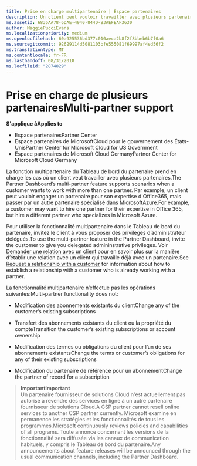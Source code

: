 ```yaml
---
title: Prise en charge multipartenaire | Espace partenaires
description: Un client peut vouloir travailler avec plusieurs partenaires du programme Fournisseur de solutionsCloud, spécialisés dans différents services.
ms.assetid: 6835AA78-6DAE-4940-844D-B3AEFEAF3630
author: MaggiePucciEvans
ms.localizationpriority: medium
ms.openlocfilehash: 60a925536bd377c010aeca2b8f2f8bbeb6b7f0a6
ms.sourcegitcommit: 92629114d5081103bfe555081f69997af4ed56f2
ms.translationtype: MT
ms.contentlocale: fr-FR
ms.lasthandoff: 08/31/2018
ms.locfileid: "2874829"
---
```

# <a name="multi-partner-support"></a><span data-ttu-id="33e57-103">Prise en charge de plusieurs partenaires</span><span class="sxs-lookup"><span data-stu-id="33e57-103">Multi-partner support</span></span>

**<span data-ttu-id="33e57-104">S'applique à</span><span class="sxs-lookup"><span data-stu-id="33e57-104">Applies to</span></span>**

-  <span data-ttu-id="33e57-105">Espace partenaires</span><span class="sxs-lookup"><span data-stu-id="33e57-105">Partner Center</span></span>
-  <span data-ttu-id="33e57-106">Espace partenaires de MicrosoftCloud pour le gouvernement des États-Unis</span><span class="sxs-lookup"><span data-stu-id="33e57-106">Partner Center for Microsoft Cloud for US Government</span></span>
-  <span data-ttu-id="33e57-107">Espace partenaires de Microsoft Cloud Germany</span><span class="sxs-lookup"><span data-stu-id="33e57-107">Partner Center for Microsoft Cloud Germany</span></span>

<span data-ttu-id="33e57-108">La fonction multipartenaire du Tableau de bord du partenaire prend en charge les cas où un client veut travailler avec plusieurs partenaires.</span><span class="sxs-lookup"><span data-stu-id="33e57-108">The Partner Dashboard’s multi-partner feature supports scenarios when a customer wants to work with more than one partner.</span></span> <span data-ttu-id="33e57-109">Par exemple, un client peut vouloir engager un partenaire pour son expertise d'Office365, mais passer par un autre partenaire spécialisé dans MicrosoftAzure.</span><span class="sxs-lookup"><span data-stu-id="33e57-109">For example, a customer may want to hire one partner for their expertise in Office 365, but hire a different partner who specializes in Microsoft Azure.</span></span>

<span data-ttu-id="33e57-110">Pour utiliser la fonctionnalité multipartenaire dans le Tableau de bord du partenaire, invitez le client à vous proposer des privilèges d’administrateur délégués.</span><span class="sxs-lookup"><span data-stu-id="33e57-110">To use the multi-partner feature in the Partner Dashboard, invite the customer to give you delegated admininstrative privileges.</span></span> <span data-ttu-id="33e57-111">Voir [Demander une relation avec un client](request-a-relationship-with-a-customer.md) pour en savoir plus sur la manière d’établir une relation avec un client qui travaille déjà avec un partenaire.</span><span class="sxs-lookup"><span data-stu-id="33e57-111">See [Request a relationship with a customer](request-a-relationship-with-a-customer.md) for information about how to establish a relationship with a customer who is already working with a partner.</span></span>

<span data-ttu-id="33e57-112">La fonctionnalité multipartenaire n’effectue pas les opérations suivantes:</span><span class="sxs-lookup"><span data-stu-id="33e57-112">Multi-partner functionality does not:</span></span>

-   <span data-ttu-id="33e57-113">Modification des abonnements existants du client</span><span class="sxs-lookup"><span data-stu-id="33e57-113">Change any of the customer’s existing subscriptions</span></span>

-   <span data-ttu-id="33e57-114">Transfert des abonnements existants du client ou la propriété du compte</span><span class="sxs-lookup"><span data-stu-id="33e57-114">Transition the customer’s existing subscriptions or account ownership</span></span>

-   <span data-ttu-id="33e57-115">Modification des termes ou obligations du client pour l’un de ses abonnements existants</span><span class="sxs-lookup"><span data-stu-id="33e57-115">Change the terms or customer’s obligations for any of their existing subscriptions</span></span>

-   <span data-ttu-id="33e57-116">Modification du partenaire de référence pour un abonnement</span><span class="sxs-lookup"><span data-stu-id="33e57-116">Change the partner of record for a subscription</span></span>

>**<span data-ttu-id="33e57-117">Important</span><span class="sxs-lookup"><span data-stu-id="33e57-117">Important</span></span>**<br>
<span data-ttu-id="33e57-118">Un partenaire fournisseur de solutions Cloud n'est actuellement pas autorisé à revendre des services en ligne à un autre partenaire fournisseur de solutions Cloud.</span><span class="sxs-lookup"><span data-stu-id="33e57-118">A CSP partner cannot resell online services to another CSP partner currently.</span></span> <span data-ttu-id="33e57-119">Microsoft examine en permanence les stratégies et les fonctionnalités de tous les programmes.</span><span class="sxs-lookup"><span data-stu-id="33e57-119">Microsoft continuously reviews policies and capabilities of all programs.</span></span> <span data-ttu-id="33e57-120">Toute annonce concernant les versions de la fonctionnalité sera diffusée via les canaux de communication habituels, y compris le Tableau de bord du partenaire.</span><span class="sxs-lookup"><span data-stu-id="33e57-120">Any announcements about feature releases will be announced through the usual communication channels, including the Partner Dashboard.</span></span>  

 






